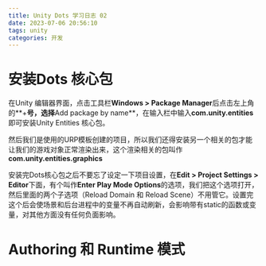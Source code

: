 ```yaml
---
title: Unity Dots 学习日志 02
date: 2023-07-06 20:56:10
tags: unity
categories: 开发
---
```


# 安装Dots 核心包

在Unity 编辑器界面，点击工具栏**Windows > Package Manager**后点击左上角的**+**号，选择**Add package by name**，在输入栏中输入**com.unity.entities**即可安装Unity Entities 核心包。

然后我们是使用的URP模板创建的项目，所以我们还得安装另一个相关的包才能让我们的游戏对象正常渲染出来，这个渲染相关的包叫作**com.unity.entities.graphics**

安装完Dots核心包之后不要忘了设定一下项目设置，在**Edit > Project Settings > Editor**下面，有个叫作**Enter Play Mode Options**的选项，我们把这个选项打开，然后里面的两个子选项（Reload Domain 和 Reload Scene）不用管它。设置完这个后会使场景和后台进程中的变量不再自动刷新，会影响带有static的函数或变量，对其他方面没有任何负面影响。

# Authoring 和 Runtime 模式


